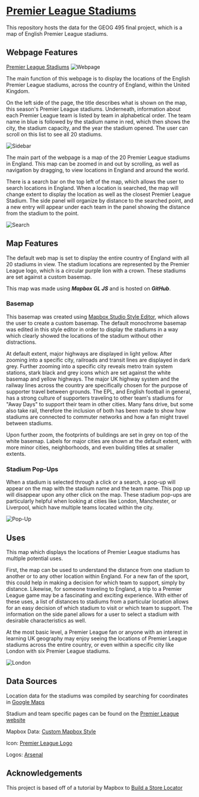 # [Premier League Stadiums](https://jacobf19.github.io/eplstadiums/)
This repository hosts the data for the GEOG 495 final project, which is a map of English Premier League stadiums.

## Webpage Features
[Premier League Stadiums](https://jacobf19.github.io/eplstadiums/)
![Webpage](https://github.com/jacobf19/eplstadiums/blob/main/images/fullwebpage.png)

The main function of this webpage is to display the locations of the English Premier League stadiums, across the country of England, within the United Kingdom. 

On the left side of the page, the title describes what is shown on the map, this season's Premier League stadiums. Underneath, information about each Premier League team is listed by team in alphabetical order. The team name in blue is followed by the stadium name in red, which then shows the city, the stadium capacity, and the year the stadium opened. The user can scroll on this list to see all 20 stadiums. 

![Sidebar](https://github.com/jacobf19/eplstadiums/blob/main/images/fullsidebar.png)

The main part of the webpage is a map of the 20 Premier League stadiums in England. This map can be zoomed in and out by scrolling, as well as navigation by dragging, to view locations in England and around the world. 

There is a search bar on the top left of the map, which allows the user to search locations in England. When a location is searched, the map will change extent to display the location as well as the closest Premier League Stadium. The side panel will organize by distance to the searched point, and a new entry will appear under each team in the panel showing the distance from the stadium to the point. 

![Search](https://github.com/jacobf19/eplstadiums/blob/main/images/stadiumsearch.png)

## Map Features
The default web map is set to display the entire country of England with all 20 stadiums in view. The stadium locations are represented by the Premier League logo, which is a circular purple lion with a crown. These stadiums are set against a custom basemap.

This map was made using ***Mapbox GL JS*** and is hosted on ***GitHub***.

### Basemap
This basemap was created using [Mapbox Studio Style Editor](https://studio.mapbox.com/styles/jacobf19/ckwigbmr25a4c14rx05emxggb/edit/#11.71/51.5063/-0.0888), which allows the user to create a custom basemap. The default monochrome basemap was edited in this style editor in order to display the stadiums in a way which clearly showed the locations of the stadium without other distractions. 

At default extent, major highways are displayed in light yellow. After zooming into a specific city, railroads and transit lines are displayed in dark grey. Further zooming into a specific city reveals metro train system stations, stark black and grey icons which are set against the white basemap and yellow highways. The major UK highway system and the railway lines across the country are specifically chosen for the purpose of supporter travel between grounds. The EPL, and English football in general, has a strong culture of supporters traveling to other team's stadiums for "Away Days" to support their team in other cities. Many fans drive, but some also take rail, therefore the inclusion of both has been made to show how stadiums are connected to commuter networks and how a fan might travel between stadiums. 

Upon further zoom, the footprints of buildings are set in grey on top of the white basemap. Labels for major cities are shown at the default extent, with more minor cities, neighborhoods, and even building titles at smaller extents. 

### Stadium Pop-Ups
When a stadium is selected through a click or a search, a pop-up will appear on the map with the stadium name and the team name. This pop up will disappear upon any other click on the map. These stadium pop-ups are particularly helpful when looking at cities like London, Manchester, or Liverpool, which have multiple teams located within the city. 

![Pop-Up](https://github.com/jacobf19/eplstadiums/blob/main/images/search.png)

## Uses
This map which displays the locations of Premier League stadiums has multiple potential uses.

First, the map can be used to understand the distance from one stadium to another or to any other location within England. For a new fan of the sport, this could help in making a decision for which team to support, simply by distance. Likewise, for someone traveling to England, a trip to a Premier League game may be a fascinating and exciting experience. With either of these uses, a list of distances to stadiums from a particular location allows for an easy decision of which stadium to visit or which team to support. The information on the side panel allows for a user to select a stadium with desirable characteristics as well.

At the most basic level, a Premier League fan or anyone with an interest in learning UK geography may enjoy seeing the locations of Premier League stadiums across the entire country, or even within a specific city like London with six Premier League stadiums. 

![London](https://github.com/jacobf19/eplstadiums/blob/main/images/london.png)

## Data Sources
Location data for the stadiums was compiled by searching for coordinates in [Google Maps](https://www.google.com/maps)

Stadium and team specific pages can be found on the [Premier League website](https://www.premierleague.com/)

Mapbox Data: [Custom Mapbox Style](https://studio.mapbox.com/styles/jacobf19/ckwigbmr25a4c14rx05emxggb/edit/#11.71/51.5063/-0.0888)

Icon: [Premier League Logo](https://www.premierleague.com/)

Logos: [Arsenal](https://www.google.com/url?sa=i&url=https%3A%2F%2Fen.wikipedia.org%2Fwiki%2FArsenal_F.C.&psig=AOvVaw1keO_6Oqn72VZL48_i9Sxo&ust=1639175827929000&source=images&cd=vfe&ved=0CAwQjhxqFwoTCOjS8Prj1_QCFQAAAAAdAAAAABAF)


## Acknowledgements
This project is based off of a tutorial by Mapbox to [Build a Store Locator](https://docs.mapbox.com/help/tutorials/building-a-store-locator/)

